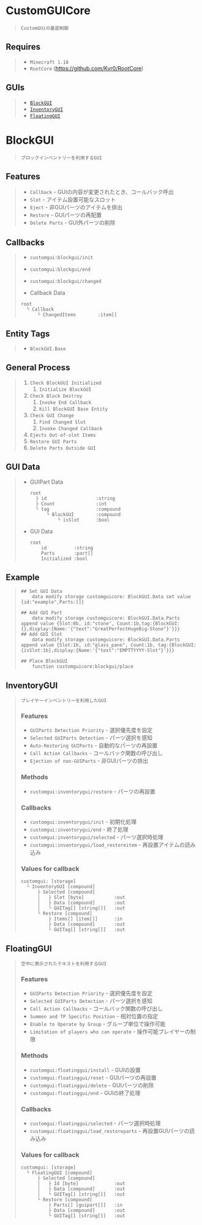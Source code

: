 # CustomGUICore 
>     CustomGUiの基底制御

## Requires
> * `Minecraft 1.18`
> * `RootCore` (https://github.com/Kvr0/RootCore)

## GUIs
> * [`BlockGUI`](#BlockGUI)  
> * [`InventoryGUI`](#InventoryGUI)  
> * [`FloatingGUI`](#FloatingGUI)  

# BlockGUI
>     ブロックインベントリーを利用するGUI
## Features
> * `Callback` - GUIの内容が変更されたとき、コールバック呼出
> * `Slot` - アイテム設置可能なスロット
> * `Eject` - 非GUIパーツのアイテムを排出
> * `Restore` - GUIパーツの再配置
> * `Delete Parts` - GUI外パーツの削除
## Callbacks
> * `customgui:blockgui/init`
> * `customgui:blockgui/end`
> * `customgui:blockgui/changed`
> 
> * Callback Data
> ```
> root
>   └ Callback
>       └ ChangedItems        :item[]
> ```
## Entity Tags
> * `BlockGUI.Base`
## General Process
> 1. `Check BlockGUI Initialized`
>     1. `Initialize BlockGUI`
> 1. `Check Block Destroy`
>     1. `Invoke End Callback`
>     1. `Kill BlockGUI Base Entity`
> 1. `Check GUI Change`
>     1. `Find Changed Slot`
>     1. `Invoke Changed Callback`
> 1. `Ejects Out-of-slot Items`
> 1. `Restore GUI Parts`
> 1. `Delete Parts Outside GUI`
## GUI Data
> * GUIPart Data
>   ```
>   root
>     ├ id                  :string
>     ├ Count               :int
>     └ tag                 :compound
>         └ BlockGUI        :compound
>             └ isSlot      :bool
>   ```
> * GUI Data
>   ```
>   root
>       id          :string
>       Parts       :part[]
>       Initialized :bool
>   ```
## Example
> ```
> ## Set GUI Data
>     data modify storage customguicore: BlockGUI.Data set value {id:"example",Parts:[]}
> 
> ## Add GUI Part
>     data modify storage customguicore: BlockGUI.Data.Parts append value {Slot:0b, id:"stone", Count:1b,tag:{BlockGUI:{},display:{Name:'{"text":"GreatPerfectHugeBig-Stone"}'}}}
> ## Add GUI Slot
>     data modify storage customguicore: BlockGUI.Data.Parts append value {Slot:1b, id:"glass_pane", Count:1b, tag:{BlockGUI:{isSlot:1b},display:{Name:'{"text":"EMPTTYYYY-Slot"}'}}}
> 
> ## Place BlockGUI
>     function customguicore:blockgui/place
> ```

## InventoryGUI
>     プレイヤーインベントリーを利用したGUI
> ### __Features__
> * `GUIParts Detection Priority` - 選択優先度を設定
> * `Selected GUIParts Detection` - パーツ選択を感知
> * `Auto-Restoring GUIParts` - 自動的なパーツの再設置
> * `Call Action Callbacks` - コールバック関数の呼び出し
> * `Ejection of non-GUIParts` - 非GUIパーツの排出
> ### __Methods__
> * `customgui:inventorygui/restore` - パーツの再設置
> ### __Callbacks__
> * `customgui:inventorygui/init` - 初期化処理
> * `customgui:inventorygui/end` - 終了処理
> * `customgui:inventorygui/selected` - パーツ選択時処理
> * `customgui:inventorygui/load_restoreitem` - 再設置アイテムの読み込み
> ### __Values for callback__
> ```
> customgui: [storage]
>   └ InventoryGUI [compound]
>       ├ Selected [compound]
>       │   ├ Slot [byte]           :out
>       │   ├ Data [compound]       :out
>       │   └ GUITag[] [string[]]   :out
>       └ Restore [compound]
>           ├ Items[] [item[]]      :in
>           ├ Data [compound]       :out
>           └ GUITag[] [string[]]   :out
> ```

## FloatingGUI
>     空中に表示されたテキストを利用するGUI
> ### __Features__
> * `GUIParts Detection Priority` - 選択優先度を設定
> * `Selected GUIParts Detection` - パーツ選択を感知
> * `Call Action Callbacks` - コールバック関数の呼び出し
> * `Summon and TP Specific Position` - 相対位置の指定
> * `Enable to Operate by Group` - グループ単位で操作可能
> * `Limitation of players who can operate` - 操作可能プレイヤーの制限
> ### __Methods__
> * `customgui:floatinggui/install` - GUIの設置
> * `customgui:floatinggui/reset` - GUIパーツの再設置
> * `customgui:floatinggui/delete` - GUIパーツの削除
> * `customgui:floatinggui/end` - GUIの終了処理
> ### __Callbacks__
> * `customgui:floatinggui/selected` - パーツ選択時処理
> * `customgui:floatinggui/load_restoreparts` - 再設置GUIパーツの読み込み
> ### __Values for callback__
> ```
> customgui: [storage]
>   └ FloatingGUI [compound]
>       ├ Selected [compound]
>       │   ├ Id [byte]             :out
>       │   ├ Data [compound]       :out
>       │   └ GUITag[] [string[]]   :out
>       └ Restore [compound]
>           ├ Parts[] [guipart[]]   :in
>           ├ Data [compound]       :out
>           └ GUITag[] [string[]]   :out
> ```
